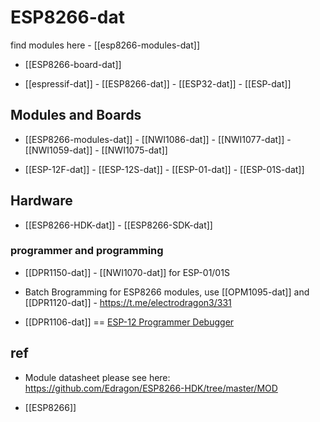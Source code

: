 
# ESP8266-dat

find modules here - [[esp8266-modules-dat]]

- [[ESP8266-board-dat]]

- [[espressif-dat]] - [[ESP8266-dat]] - [[ESP32-dat]] - [[ESP-dat]]


## Modules and Boards 

- [[ESP8266-modules-dat]] - [[NWI1086-dat]] - [[NWI1077-dat]] - [[NWI1059-dat]] - [[NWI1075-dat]]

- [[ESP-12F-dat]] - [[ESP-12S-dat]] - [[ESP-01-dat]] - [[ESP-01S-dat]]





## Hardware 

- [[ESP8266-HDK-dat]] - [[ESP8266-SDK-dat]]


### programmer and programming 

- [[DPR1150-dat]] - [[NWI1070-dat]] for ESP-01/01S 

- Batch Brogramming for ESP8266 modules, use [[OPM1095-dat]] and [[DPR1120-dat]] - https://t.me/electrodragon3/331

- [[DPR1106-dat]] == [ESP-12 Programmer Debugger](https://www.electrodragon.com/product/esp-12-programmer-debugger/)



## ref 

- Module datasheet please see here: https://github.com/Edragon/ESP8266-HDK/tree/master/MOD

- [[ESP8266]]





